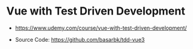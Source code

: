 # Vue with Test Driven Development

- https://www.udemy.com/course/vue-with-test-driven-development/

- Source Code: https://github.com/basarbk/tdd-vue3
